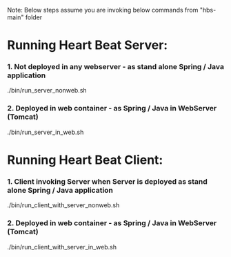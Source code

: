 

Note: Below steps assume you are invoking below commands from "hbs-main" folder 

# Running Heart Beat Server:

### 1. Not deployed in any webserver 		- as stand alone Spring / Java application

./bin/run_server_nonweb.sh

### 2. Deployed in web container				- as Spring / Java in WebServer (Tomcat)

./bin/run_server_in_web.sh


# Running Heart Beat Client:

### 1. Client invoking Server when Server is deployed as stand alone Spring / Java application

./bin/run_client_with_server_nonweb.sh

### 2. Deployed in web container				- as Spring / Java in WebServer (Tomcat)

./bin/run_client_with_server_in_web.sh


